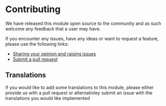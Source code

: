 # Contributing

We have released this module open source to the community and as such
welcome any feedback that a user may have.

If you encounter any issues, have any ideas or want to request a feature,
please use the following links:

 * [Sharing your opinion and raising issues](https://github.com/sunnysideup/dashboard/issues)
 * [Submit a pull request](https://github.com/sunnysideup/dashboard/pulls)

## Translations

If you would like to add some translations to this module, please either
provide us with a pull request or alternativley submit an issue with the
translations you would like implemented
